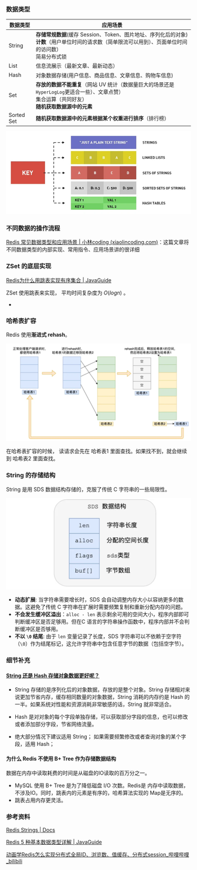 ### 数据类型

| 数据类型   | 应用场景                                                     |
| ---------- | ------------------------------------------------------------ |
| String     | **存储常规数据**(缓存 Session、Token、图片地址、序列化后的对象)<br>**计数**（用户单位时间的请求数（简单限流可以用到）、页面单位时间的访问数） <br>简易分布式锁 |
| List       | 信息流展示（最新文章、最新动态）                             |
| Hash       | 对象数据存储(用户信息、商品信息、文章信息、购物车信息)       |
| Set        | **存放的数据不能重复**（网站 UV 统计（数据量巨大的场景还是 `HyperLogLog`更适合一些）、文章点赞）<br>集合运算（共同好友）<br>**随机获取数据源中的元素** |
| Sorted Set | **随机获取数据源中的元素根据某个权重进行排序**（排行榜）     |

![img](images/1718937850264-c044349a-537e-4eca-8fe5-7002c1fa3c36.webp)





### 不同数据的操作流程

[Redis 常见数据类型和应用场景 | 小林coding (xiaolincoding.com)](https://xiaolincoding.com/redis/data_struct/command.html#内部实现)：这篇文章将不同数据类型的内部实现、常用指令、应用场景讲的很详细





### ZSet 的底层实现

[Redis为什么用跳表实现有序集合 | JavaGuide](https://javaguide.cn/database/redis/redis-skiplist.html#模板定义)

ZSet 使用跳表来实现， 平均时间复杂度为 $O(log n)$ 。

- 





### 哈希表扩容

Redis 使用**渐进式 rehash**。

![image-20240725232528097](images/image-20240725232528097.png)



在哈希表扩容的时候， 读请求会先在 哈希表1 里面查找。如果找不到，就会继续到 哈希表2 里面查找。





### String 的存储结构

String 是用 SDS 数据结构存储的，克服了传统 C 字符串的一些局限性。

![image-20240725232549832](images/image-20240725232549832.png)





- **动态扩展**: 当字符串需要增长时，SDS 会自动调整内存大小以容纳更多的数据。这避免了传统 C 字符串在扩展时需要频繁复制和重新分配内存的问题。
- **不会发生缓冲区溢出**：`alloc - len`  表示剩余可用的空间大小，程序内部即可判断缓冲区是否足够用。但在C 语言的字符串操作函数中，程序内部并不会判断缓冲区是否够用。
- **不以 `\0` 结尾**: 由于 `len` 变量记录了长度，SDS 字符串可以不依赖于空字符（`\0`）作为结尾标记，这允许字符串中包含任意字节的数据（包括空字节）。






### 细节补充

#### [String 还是 Hash 存储对象数据更好呢？](https://javaguide.cn/database/redis/redis-questions-01.html#string-还是-hash-存储对象数据更好呢)

- String 存储的是序列化后的对象数据，存放的是整个对象。String 存储相对来说更加节省内存，缓存相同数量的对象数据，String 消耗的内存约是 Hash 的一半。如果系统对性能和资源消耗非常敏感的话，String 就非常适合。

- Hash 是对对象的每个字段单独存储，可以获取部分字段的信息，也可以修改或者添加部分字段，节省网络流量。

- 绝大部分情况下建议适用 String； 如果需要频繁修改或者查询对象的某个字段，适用 Hash；



#### 为什么 Redis 不使用 B+ Tree 作为存储数据结构

数据在内存中读取耗费的时间是从磁盘的IO读取的百万分之一。

- MySQL 使用 B+ Tree 是为了降低磁盘 I/O 次数。Redis是 内存中读取数据，不涉及IO。同时，跳表内的元素是有序的，哈希算法实现的 Map是无序的。
- 跳表占用内存更灵活。







### 参考资料

[Redis Strings | Docs](https://redis.io/docs/latest/develop/data-types/strings/)

[Redis 5 种基本数据类型详解 | JavaGuide](https://javaguide.cn/database/redis/redis-data-structures-01.html#常用命令)

[动画学Redis怎么实现分布式全局ID、浏览数、值缓存、分布式session_哔哩哔哩_bilibili](https://www.bilibili.com/video/BV1xm42177Fq/?spm_id_from=333.788&vd_source=52cd9a9deff2e511c87ff028e3bb01d2)